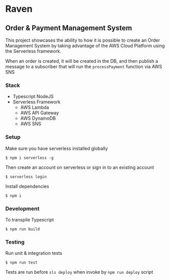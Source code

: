 # Raven

## Order & Payment Management System

This project showcases the ability to how it is possible to create an Order Management System by taking advantage of the AWS Cloud Platform using the Serverless framework.

When an order is created, it will be created in the DB, and then publish a message to a subscriber that will run the `processPayment` function via AWS SNS

### Stack

- Typescript NodeJS
- Serverless Framework
  - AWS Lambda
  - AWS API Gateway
  - AWS DynamoDB
  - AWS SNS

### Setup

Make sure you have serverless installed globally

`$ npm i serverless -g`

Then create an account on serverless or sign in to an existing account

`$ serverless login`

Install dependencies

`$ npm i`

### Development

To transpile Typescript

`$ npm run build`

### Testing

Run unit & integration tests

`$ npm run test`

Tests are run before `sls deploy` when invoke by `npm run deploy` script
